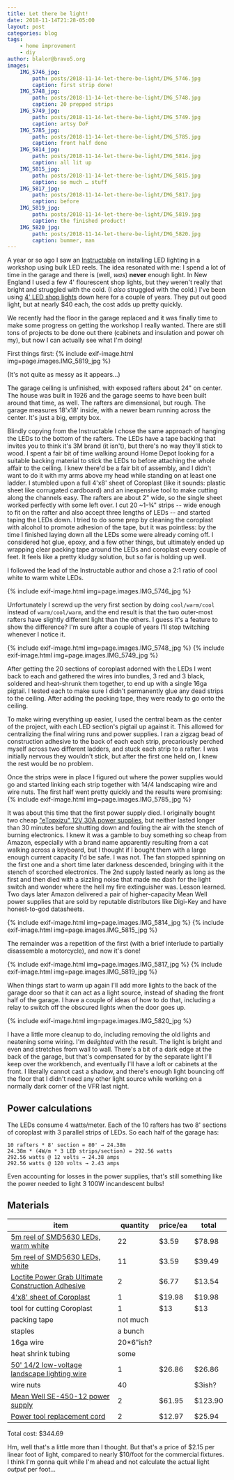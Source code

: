 ```yaml
---
title: Let there be light!
date: 2018-11-14T21:28-05:00
layout: post
categories: blog
tags:
    - home improvement
    - diy
author: blalor@bravo5.org
images:
    IMG_5746_jpg:
        path: posts/2018-11-14-let-there-be-light/IMG_5746.jpg
        caption: first strip done!
    IMG_5748_jpg:
        path: posts/2018-11-14-let-there-be-light/IMG_5748.jpg
        caption: 20 prepped strips
    IMG_5749_jpg:
        path: posts/2018-11-14-let-there-be-light/IMG_5749.jpg
        caption: artsy DoF
    IMG_5785_jpg:
        path: posts/2018-11-14-let-there-be-light/IMG_5785.jpg
        caption: front half done
    IMG_5814_jpg:
        path: posts/2018-11-14-let-there-be-light/IMG_5814.jpg
        caption: all lit up
    IMG_5815_jpg:
        path: posts/2018-11-14-let-there-be-light/IMG_5815.jpg
        caption: so much … stuff
    IMG_5817_jpg:
        path: posts/2018-11-14-let-there-be-light/IMG_5817.jpg
        caption: before
    IMG_5819_jpg:
        path: posts/2018-11-14-let-there-be-light/IMG_5819.jpg
        caption: the finished product!
    IMG_5820_jpg:
        path: posts/2018-11-14-let-there-be-light/IMG_5820.jpg
        caption: bummer, man
---
```


A year or so ago I saw an [Instructable](https://www.instructables.com/id/Inexpensive-Garage-Lights-From-LED-Strips/) on installing LED lighting in a workshop using bulk LED reels.  The idea resonated with me:  I spend a lot of time in the garage and there is (well, _was_) **never** enough light. <!--more--> In New England I used a few 4' flourescent shop lights, but they weren't really that bright and struggled with the cold.  (I _also_ struggled with the cold.)  I've been using [4' LED shop lights](https://www.homedepot.com/p/Commercial-Electric-4000K-4-ft-White-Integrated-LED-Linkable-Shop-Light-54103161/205331022) down here for a couple of years.  They put out good light, but at nearly $40 each, the cost adds up pretty quickly.

We recently had the floor in the garage replaced and it was finally time to make some progress on getting the workshop I really wanted.  There are still tons of projects to be done out there (cabinets and insulation and power oh my), but now I can actually see what I'm doing!

First things first: 
{% include exif-image.html img=page.images.IMG_5819_jpg %}

(It's not quite as messy as it appears…)

The garage ceiling is unfinished, with exposed rafters about 24" on center.  The house was built in 1926 and the garage seems to have been built around that time, as well.  The rafters are dimensional, but rough.  The garage measures 18'x18' inside, with a newer beam running across the center.  It's just a big, empty box.

Blindly copying from the Instructable I chose the same approach of hanging the LEDs to the bottom of the rafters.  The LEDs have a tape backing that invites you to think it's 3M brand (it isn't), but there's no way they'll stick to wood.  I spent a fair bit of time walking around Home Depot looking for a suitable backing material to stick the LEDs to before attaching the whole affair to the ceiling.  I knew there'd be a fair bit of assembly, and I didn't want to do it with my arms above my head while standing on at least one ladder.  I stumbled upon a full 4'x8' sheet of Coroplast (like it sounds: plastic sheet like corrugated cardboard) and an inexpensive tool to make cutting along the channels easy.  The rafters are about 2" wide, so the single sheet worked perfectly with some left over.  I cut 20 ~1-¾" strips -- wide enough to fit on the rafter and also accept three lengths of LEDs -- and started taping the LEDs down.  I tried to do some prep by cleaning the coroplast with alcohol to promote adhesion of the tape, but it was pointless: by the time I finished laying down all the LEDs some were already coming off.  I considered hot glue, epoxy, and a few other things, but ultimately ended up wrapping clear packing tape around the LEDs and coroplast every couple of feet.  It feels like a pretty kludgy solution, but so far is holding up well.

I followed the lead of the Instructable author and chose a 2:1 ratio of cool white to warm white LEDs.  

{% include exif-image.html img=page.images.IMG_5746_jpg %}

Unfortunately I screwd up the very first section by doing `cool/warm/cool` instead of `warm/cool/warm`, and the end result is that the two outer-most rafters have slightly different light than the others.  I guess it's a feature to show the difference?  I'm sure after a couple of years I'll stop twitching whenever I notice it.

{% include exif-image.html img=page.images.IMG_5748_jpg %}
{% include exif-image.html img=page.images.IMG_5749_jpg %}

After getting the 20 sections of coroplast adorned with the LEDs I went back to each and gathered the wires into bundles, 3 red and 3 black, soldered and heat-shrunk them together, to end up with a single 16ga pigtail.  I tested each to make sure I didn't permanently glue any dead strips to the ceiling.  After adding the packing tape, they were ready to go onto the ceiling.

To make wiring everything up easier, I used the central beam as the center of the project, with each LED section's pigtail up against it.  This allowed for centralizing the final wiring runs and power supplies.  I ran a zigzag bead of construction adhesive to the back of each each strip, precariously perched myself across two different ladders, and stuck each strip to a rafter.  I was initially nervous they wouldn't stick, but after the first one held on, I knew the rest would be no problem.  

Once the strips were in place I figured out where the power supplies would go and started linking each strip together with 14/4 landscaping wire and wire nuts.  The first half went pretty quickly and the results were promising:
{% include exif-image.html img=page.images.IMG_5785_jpg %}

It was about this time that the first power supply died.  I originally bought two cheap ["eTopxizu" 12V 30A power supplies](https://www.amazon.com/gp/product/B00D7CWSCG/ref=oh_aui_detailpage_o04_s00?ie=UTF8&psc=1), but neither lasted longer than 30 minutes before shutting down and fouling the air with the stench of burning electronics.  I knew it was a gamble to buy something so cheap from Amazon, especially with a brand name apparently resulting from a cat walking across a keyboard, but I thought if I bought them with a large enough current capacity I'd be safe.  I was not.  The fan stopped spinning on the first one and a short time later darkness descended, bringing with it the stench of scorched electronics.  The 2nd supply lasted nearly as long as the first and then died with a sizzling noise that made me dash for the light switch and wonder where the hell my fire extinguisher was.  Lesson learned.  Two days later Amazon delivered a pair of higher-capacity Mean Well power supplies that are sold by reputable distributors like Digi-Key and have honest-to-god datasheets.

{% include exif-image.html img=page.images.IMG_5814_jpg %}
{% include exif-image.html img=page.images.IMG_5815_jpg %}

The remainder was a repetition of the first (with a brief interlude to partially disassemble a motorcycle), and now it's done!

{% include exif-image.html img=page.images.IMG_5817_jpg %}
{% include exif-image.html img=page.images.IMG_5819_jpg %}

When things start to warm up again I'll add more lights to the back of the garage door so that it can act as a light source, instead of shading the front half of the garage.  I have a couple of ideas of how to do that, including a relay to switch off the obscured lights when the door goes up.

{% include exif-image.html img=page.images.IMG_5820_jpg %}

I have a little more cleanup to do, including removing the old lights and neatening some wiring.  I'm de<i>lighted</i> with the result.  The light is bright and even and stretches from wall to wall.  There's a bit of a dark edge at the back of the garage, but that's compensated for by the separate light I'll keep over the workbench, and eventually I'll have a loft or cabinets at the front.  I literally cannot cast a shadow, and there's enough light bouncing off the floor that I didn't need any other light source while working on a normally dark corner of the VFR last night.

## Power calculations

The LEDs consume 4 watts/meter.  Each of the 10 rafters has two 8' sections of coroplast with 3 parallel strips of LEDs.  So each half of the garage has:

    10 rafters * 8' section = 80' → 24.38m
    24.38m * (4W/m * 3 LED strips/section) = 292.56 watts
    292.56 watts @ 12 volts → 24.38 amps
    292.56 watts @ 120 volts → 2.43 amps

Even accounting for losses in the power supplies, that's still something like the power needed to light 3 100W incandescent bulbs!

## Materials

| item | quantity | price/ea | total |
| ---- | -------- | -------- | ----- |
| [5m reel of SMD5630 LEDs, warm white](https://www.aliexpress.com/item/5050-2835-5630-LED-Strip-Light-5M-60Leds-M-12V-Non-Waterproof-Flexible-String-Light-Indoor/32792798140.html) | 22 | $3.59 | $78.98 |
| [5m reel of SMD5630 LEDs, white](https://www.aliexpress.com/item/5050-2835-5630-LED-Strip-Light-5M-60Leds-M-12V-Non-Waterproof-Flexible-String-Light-Indoor/32792798140.html) | 11 | $3.59 | $39.49 |
| [Loctite Power Grab Ultimate Construction Adhesive](https://www.homedepot.com/p/Loctite-9-fl-oz-Power-Grab-Ultimate-Construction-Adhesive-1989550/206210490) | 2 | $6.77 | $13.54 |
| [4'x8' sheet of Coroplast](https://www.homedepot.com/p/Coroplast-48-in-x-96-in-x-0-157-in-White-Corrugated-Plastic-Sheet-CP4896S/205351385) | 1 | $19.98  | $19.98 |
| tool for cutting Coroplast | 1 | $13 | $13 |
| packing tape | not much | | |
| staples | a bunch | | |
| 16ga wire | 20*6"ish? | | |
| heat shrink tubing | some | | |
| [50' 14/2 low-voltage landscape lighting wire](https://www.homedepot.com/p/Southwire-50-ft-14-2-Black-Stranded-CU-Low-Voltage-Landscape-Lighting-Wire-55213242/202316252) | 1 | $26.86 | $26.86 |
| wire nuts | 40 | | $3ish? |
| [Mean Well SE-450-12 power supply](https://www.amazon.com/gp/product/B005T6O5ZG/ref=oh_aui_detailpage_o00_s00?ie=UTF8&psc=1) | 2 | $61.95 | $123.90 |
| [Power tool replacement cord](https://www.homedepot.com/p/Husky-9-ft-14-3-Power-Tool-Replacement-Cord-AW62632/100661452) | 2 | $12.97 | $25.94 |

Total cost: $344.69

Hm, well that's a little more than I thought.  But that's a price of $2.15 per linear foot of light, compared to nearly $10/foot for the commercial fixtures.  I think I'm gonna quit while I'm ahead and not calculate the actual light _output_ per foot…
